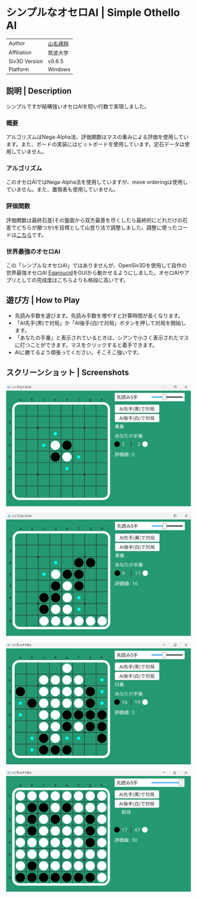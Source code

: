 # シンプルなオセロAI | Simple Othello AI

|               |                                               |
| :------------ | :-------------------------------------------- |
| Author        | [山名琢翔](https://twitter.com/takuto_yamana) |
| Affiliation   | 筑波大学                                      |
| Siv3D Version | v0.6.5                                        |
| Platform      | Windows                                       |

## 説明 | Description

シンプルですが結構強いオセロAIを短い行数で実現しました。

### 概要

アルゴリズムはNega-Alpha法、評価関数はマスの重みによる評価を使用しています。また、ボードの実装にはビットボードを使用しています。定石データは使用していません。

### アルゴリズム

このオセロAIではNega-Alpha法を使用していますが、move orderingは使用していません。また、置換表も使用していません。

### 評価関数

評価関数は最終石差(その盤面から双方最善を尽くしたら最終的にどれだけの石差でどちらが勝つか)を目標として山登り法で調整しました。調整に使ったコードは[こちら](https://github.com/Nyanyan/Siv3D_OthelloAI/blob/main/evaluation/eval.cpp)です。

### 世界最強のオセロAI

この「シンプルなオセロAI」ではありませんが、OpenSiv3Dを使用して自作の世界最強オセロAI [Egaroucid](https://www.egaroucid-app.nyanyan.dev/)をGUIから動かせるようにしました。オセロAIやアプリとしての完成度はこちらよりも格段に高いです。



## 遊び方 | How to Play

- 先読み手数を選びます。先読み手数を増やすと計算時間が長くなります。
- 「AI先手(黒)で対局」か「AI後手(白)で対局」ボタンを押して対局を開始します。
- 「あなたの手番」と表示されているときは、シアンで小さく表示されたマスに打つことができます。マスをクリックすると着手できます。
- AIに勝てるよう頑張ってください。そこそこ強いです。

## スクリーンショット | Screenshots

![](Screenshot/1.png)

![](Screenshot/2.png)

![](Screenshot/3.png)

![](Screenshot/4.png)
